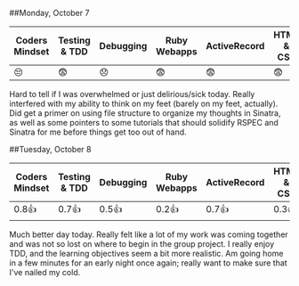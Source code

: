 ##Monday, October 7

| Coders Mindset | Testing & TDD | Debugging          | Ruby Webapps | ActiveRecord | HTML & CSS |
| -------------- | ------------- | ---------          | ------------ | ------------ | ---------- |
|    :pensive:   |  :fearful:    |  :disappointed:    | :fearful:    |   :fearful:  |  :fearful: |

Hard to tell if I was overwhelmed or just delirious/sick today. Really interfered with my ability to think on my feet     (barely on my feet, actually). Did get a primer on using file structure to organize my thoughts in Sinatra, as well as some pointers to some tutorials that should solidify RSPEC and Sinatra for me before things get too out of hand.

##Tuesday, October 8

| Coders Mindset | Testing & TDD | Debugging  | Ruby Webapps | ActiveRecord | HTML & CSS |
| -------------- | ------------- | ---------  | ------------ | ------------ | ---------- |
|    0.8:+1:     |  0.7:+1:      |  0.5:+1:   |  0.2:+1:     |   0.7:+1:    |  0.3:+1:   |

Much better day today. Really felt like a lot of my work was coming together and was not so lost on where to begin in the group project. I really enjoy TDD, and the learning objectives seem a bit more realistic. Am going home in a few minutes for an early night once again; really want to make sure that I've nailed my cold.
